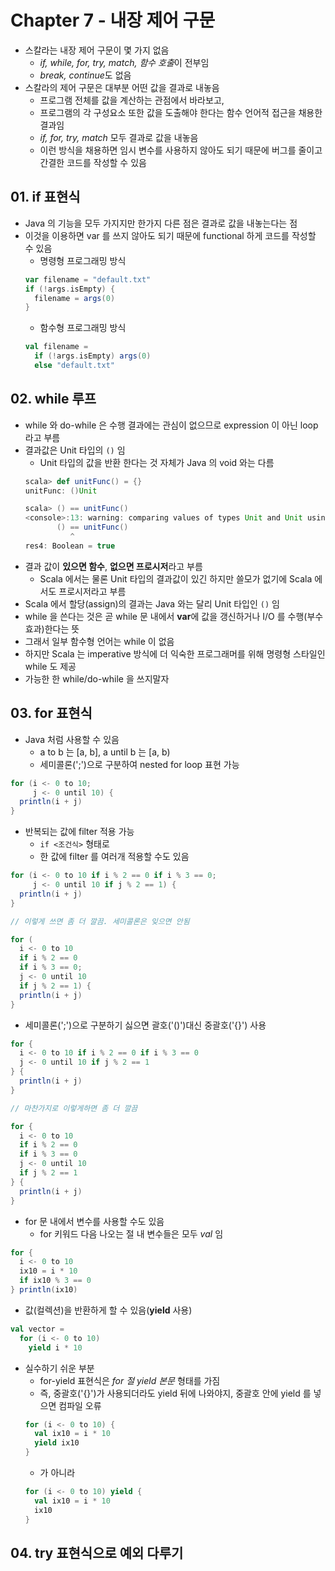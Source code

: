 # Chapter 7 - 내장 제어 구문

* 스칼라는 내장 제어 구문이 몇 가지 없음
  - *if, while, for, try, match, 함수 호출*이 전부임
  - *break, continue*도 없음
* 스칼라의 제어 구문은 대부분 어떤 값을 결과로 내놓음
  - 프로그램 전체를 값을 계산하는 관점에서 바라보고,
  - 프로그램의 각 구성요소 또한 값을 도출해야 한다는 함수 언어적 접근을 채용한 결과임
  - *if, for, try, match* 모두 결과로 값을 내놓음
  - 이런 방식을 채용하면 임시 변수를 사용하지 않아도 되기 때문에 버그를 줄이고 간결한 코드를 작성할 수 있음

## 01. if 표현식
* Java 의 기능을 모두 가지지만 한가지 다른 점은 결과로 값을 내놓는다는 점
* 이것을 이용하면 var 를 쓰지 않아도 되기 때문에 functional 하게 코드를 작성할 수 있음
  - 명령형 프로그래밍 방식
  ```scala
  var filename = "default.txt"
  if (!args.isEmpty) {
    filename = args(0)
  }
  ```
  - 함수형 프로그래밍 방식
  ```scala
  val filename = 
    if (!args.isEmpty) args(0)
    else "default.txt"
  ```

## 02. while 루프
* while 와 do-while 은 수행 결과에는 관심이 없으므로 expression 이 아닌 loop 라고 부름
* 결과값은 Unit 타입의 `()` 임
  - Unit 타입의 값을 반환 한다는 것 자체가 Java 의 void 와는 다름
  ```scala
  scala> def unitFunc() = {}
  unitFunc: ()Unit

  scala> () == unitFunc()
  <console>:13: warning: comparing values of types Unit and Unit using `==' will always yield true
         () == unitFunc()
            ^
  res4: Boolean = true
  ```
* 결과 값이 **있으면 함수**, **없으면 프로시저**라고 부름
  - Scala 에서는 물론 Unit 타입의 결과값이 있긴 하지만 쓸모가 없기에 Scala 에서도 프로시저라고 부름
* Scala 에서 할당(assign)의 결과는 Java 와는 달리 Unit 타입인 `()` 임
* while 을 쓴다는 것은 곧 while 문 내에서 **var**에 값을 갱신하거나 I/O 를 수행(부수효과)한다는 뜻
* 그래서 일부 함수형 언어는 while 이 없음
* 하지만 Scala 는 imperative 방식에 더 익숙한 프로그래머를 위해 명령형 스타일인 while 도 제공
* 가능한 한 while/do-while 을 쓰지말자

## 03. for 표현식
* Java 처럼 사용할 수 있음
  - a to b 는 [a, b], a until b 는 [a, b)
  - 세미콜론(';')으로 구분하여 nested for loop 표현 가능
```scala
for (i <- 0 to 10;
     j <- 0 until 10) {
  println(i + j)
}
```
* 반복되는 값에 filter 적용 가능
  - `if <조건식>` 형태로
  - 한 값에 filter 를 여러개 적용할 수도 있음 
```scala
for (i <- 0 to 10 if i % 2 == 0 if i % 3 == 0;
     j <- 0 until 10 if j % 2 == 1) {
  println(i + j)
}
```
```scala
// 이렇게 쓰면 좀 더 깔끔. 세미콜론은 잊으면 안됨

for (
  i <- 0 to 10
  if i % 2 == 0
  if i % 3 == 0;
  j <- 0 until 10
  if j % 2 == 1) {
  println(i + j)
}
```
* 세미콜론(';')으로 구분하기 싫으면 괄호('()')대신 중괄호('{}') 사용
```scala
for {
  i <- 0 to 10 if i % 2 == 0 if i % 3 == 0
  j <- 0 until 10 if j % 2 == 1
} {
  println(i + j)
}
```
```scala
// 마찬가지로 이렇게하면 좀 더 깔끔

for {
  i <- 0 to 10
  if i % 2 == 0
  if i % 3 == 0
  j <- 0 until 10
  if j % 2 == 1
} {
  println(i + j)
}
```
* for 문 내에서 변수를 사용할 수도 있음
  - for 키워드 다음 나오는 절 내 변수들은 모두 *val* 임
```scala
for {
  i <- 0 to 10
  ix10 = i * 10
  if ix10 % 3 == 0
} println(ix10)
```
* 값(컬렉션)을 반환하게 할 수 있음(**yield** 사용)
```scala
val vector = 
  for (i <- 0 to 10) 
    yield i * 10
```
* 실수하기 쉬운 부분
  - for-yield 표현식은 *for 절 yield 본문* 형태를 가짐
  - 즉, 중괄호('{}')가 사용되더라도 yield 뒤에 나와야지, 중괄호 안에 yield 를 넣으면 컴파일 오류
  ```scala
  for (i <- 0 to 10) {
    val ix10 = i * 10
    yield ix10
  }
  ```
  - 가 아니라
  ```scala
  for (i <- 0 to 10) yield {
    val ix10 = i * 10
    ix10
  }
  ```  
## 04. try 표현식으로 예외 다루기
